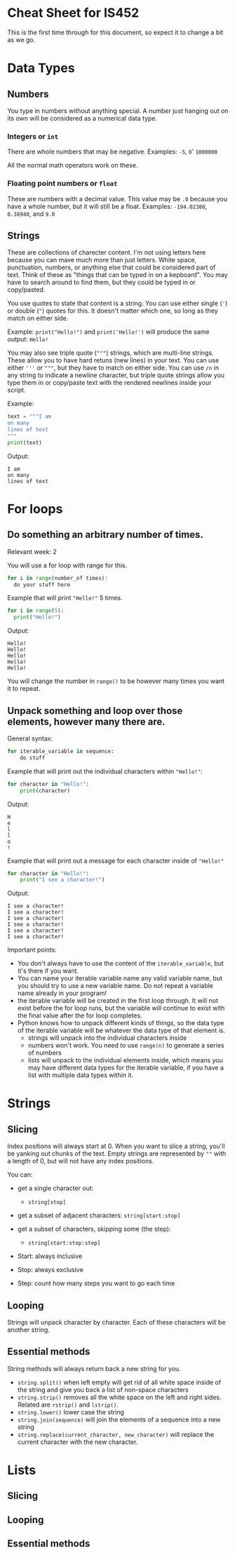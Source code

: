 # Cheat Sheet for IS452

This is the first time through for this document, so expect it to change a bit as we go.

# Data Types

## Numbers

You type in numbers without anything special.  A number just hanging out on its own will be considered as a numerical data type.

### Integers or `int`

There are whole numbers that may be negative.  Examples:  `-5`, `0`' `1000000`

All the normal math operators work on these.

### Floating point numbers or `float`

These are numbers with a decimal value.  This value may be `.0` because you have a whole number, but it will still be a float.  Examples:  `-194.02380`, `0.38940`, and `9.0`

## Strings

These are collections of charecter content.  I'm not using letters here because you can mave much more than just letters.  White space, punctuation, numbers, or anything else that could be considered part of text.  Think of these as "things that can be typed in on a kepboard".  You may have to search around to find them, but they could be typed in or copy/pasted.

You use quotes to state that content is a string.  You can use either single (`'`) or double (`"`) quotes for this.  It doesn't matter which one, so long as they match on either side.

Example:  `print("Hello!")` and `print('Hello!')` will produce the same output:  `Hello!`

You may also see triple quote (`"""`) strings, which are multi-line strings.  These allow you to have hard retuns (new lines) in your text.  You can use either `'''` or `"""`, but they have to match on either side.  You can use `/n` in any string to indicate a newline character, but triple quote strings allow you type them in or copy/paste text with the rendered newlines inside your script. 

Example:

``` python
text = """I am
on many
lines of text
"""
print(text)
```
Output:
``` text
I am
on many
lines of text
```

# For loops

## Do something an arbitrary number of times.

Relevant week:  2

You will use a for loop with range for this.

``` python
for i in range(number_of times):
  do your stuff here
```

Example that will print `"Hello!"` 5 times.

``` python
for i in range(5):
  print("Hello!") 
```

Output:

``` text
Hello!
Hello!
Hello!
Hello!
Hello!
```
You will change the number in `range()` to be however many times you want it to repeat.


## Unpack something and loop over those elements, however many there are.

General syntax:

``` python
for iterable_variable in sequence:
    do stuff
```

Example that will print out the individual characters within `"Hello!"`:

``` python
for character in "Hello!": 
    print(character)
```

Output:

``` text
H
e
l
l
o
!
```


Example that will print out a message for each character inside of `"Hello!"`

``` python
for character in "Hello!":
    print("I see a character!")
```

Output:

``` text
I see a character!
I see a character!
I see a character!
I see a character!
I see a character!
I see a character!
```

Important points:

* You don't always have to use the content of the `iterable_variable`, but it's there if you want.  
* You can name your iterable variable name any valid variable name, but you should try to use a new variable name. Do not repeat a variable name already in your program!
* the iterable variable will be created in the first loop through.  It will not exist before the for loop runs, but the variable will continue to exist with the final value after the for loop completes.
* Python knows how to unpack different kinds of things, so the data type of the iterable variable will be whatever the data type of that element is.
    * strings will unpack into the individual characters inside
    * numbers won't work. You need to use `range(n)` to generate a series of numbers
    * lists will unpack to the individual elements inside, which means you may have different data types for the iterable variable, if you have a list with multiple data types within it.

# Strings

## Slicing

Index positions will always start at 0.  When you want to slice a string, you'll be yanking out chunks of the text. Empty strings are represented by `""` with a length of 0, but will not have any index positions.

You can: 

* get a single character out:
  * `string[stop]`
* get a subset of adjacent characters:
  `string[start:stop]`
* get a subset of characters, skipping some (the step):
  * `string[start:stop:step]`

* Start: always inclusive
* Stop:  always exclusive
* Step:  count how many steps you want to go each time

## Looping

Strings will unpack character by character.  Each of these characters will be another string.

## Essential methods

String methods will always return back a new string for you.

* `string.split()` when left empty will get rid of all white space inside of the string and give you back a list of non-space characters
* `string.strip()` removes all the white space on the left and right sides.  Related are `rstrip()` and `lstrip()`.
* `string.lower()` lower case the string
* `string.join(sequence)` will join the elements of a sequence into a new string
* `string.replace(current_character, new_character)` will replace the current character with the new character.

# Lists

## Slicing

## Looping

## Essential methods
